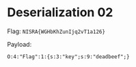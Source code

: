 # Deserialization 02
Flag: `NISRA{WGHbKhZunIjq2vT1a126}`

Payload: 
```
O:4:"Flag":1:{s:3:"key";s:9:"deadbeef";}
```